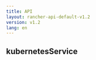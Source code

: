 ```yaml
---
title: API
layout: rancher-api-default-v1.2
version: v1.2
lang: en
---
```


## kubernetesService





